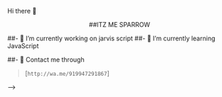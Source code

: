  Hi there 👋
<p align="center">
##ITZ ME SPARROW





##- 🧧 I’m currently working on jarvis script
##- 🧧 I’m currently learning JavaScript



##- 📲 Contact me through
> [`http://wa.me/919947291867`]


-->
